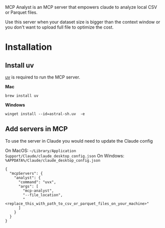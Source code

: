 MCP Analyst is an MCP server that empowers claude to analyze local CSV or Parquet files.

Use this server when your dataset size is bigger than the context window or you don't want to upload full file to optimize the cost.

# Installation

## Install uv

[uv](https://docs.astral.sh/uv/) is required to run the MCP server.

**Mac**

```
brew install uv
```

**Windows**

```
winget install --id=astral-sh.uv  -e
```

## Add servers in MCP

To use the server in Claude you would need to update the Claude config

On MacOS: `~/Library/Application Support/Claude/claude_desktop_config.json` On Windows: `%APPDATA%/Claude/claude_desktop_config.json`

```
{
  "mcpServers": {
    "analyst": {
      "command": "uvx",
      "args": [
        "mcp-analyst",
        "--file_location",
        "<replace_this_with_path_to_csv_or_parquet_files_on_your_machine>"
      ]
    }
  }
}
```
